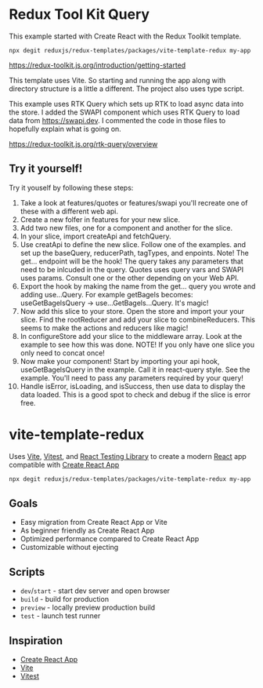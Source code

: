 # Redux Tool Kit Query 

This example started with Create React with the Redux Toolkit template. 

```
npx degit reduxjs/redux-templates/packages/vite-template-redux my-app
```

https://redux-toolkit.js.org/introduction/getting-started

This template uses Vite. So starting and running the app along with directory structure is a little a different. The project also uses type script. 

This example uses RTK Query which sets up RTK to load async data into the store. I added the SWAPI component which uses RTK Query to load data from https://swapi.dev. I commented the code in those files to hopefully explain what is going on. 

https://redux-toolkit.js.org/rtk-query/overview

## Try it yourself! 

Try it youself by following these steps: 
1. Take a look at features/quotes or features/swapi you'll recreate one of these with a different web api. 
2. Create a new folfer in features for your new slice. 
3. Add two new files, one for a component and another for the slice. 
4. In your slice, import createApi and fetchQuery. 
5. Use creatApi to define the new slice. Follow one of the examples. and set up the baseQuery, reducerPath, tagTypes, and enpoints. Note! The get... endpoint will be the hook! The query takes any parameters that need to be inlcuded in the query. Quotes uses query vars and SWAPI uses params. Consult one or the other depending on your Web API. 
6. Export the hook by making the name from the get... query you wrote and adding use...Query. For example getBagels becomes: useGetBagelsQuery -> use...GetBagels...Query. It's magic!
7. Now add this slice to your store. Open the store and import your your slice. Find the rootReducer and add your slice to combineReducers. This seems to make the actions and reducers like magic! 
8. In configureStore add your slice to the middleware array. Look at the example to see how this was done. NOTE! If you only have one slice you only need to concat once! 
9. Now make your component! Start by importing your api hook, useGetBagelsQuery in the example. Call it in react-query style. See the example. You'll need to pass any parameters required by your query! 
10. Handle isError, isLoading, and isSuccess, then use data to display the data loaded. This is a good spot to check and debug if the slice is error free. 

# vite-template-redux

Uses [Vite](https://vitejs.dev/), [Vitest](https://vitest.dev/), and [React Testing Library](https://github.com/testing-library/react-testing-library) to create a modern [React](https://react.dev/) app compatible with [Create React App](https://create-react-app.dev/)

```sh
npx degit reduxjs/redux-templates/packages/vite-template-redux my-app
```

## Goals

- Easy migration from Create React App or Vite
- As beginner friendly as Create React App
- Optimized performance compared to Create React App
- Customizable without ejecting

## Scripts

- `dev`/`start` - start dev server and open browser
- `build` - build for production
- `preview` - locally preview production build
- `test` - launch test runner

## Inspiration

- [Create React App](https://github.com/facebook/create-react-app/tree/main/packages/cra-template)
- [Vite](https://github.com/vitejs/vite/tree/main/packages/create-vite/template-react)
- [Vitest](https://github.com/vitest-dev/vitest/tree/main/examples/react-testing-lib)
